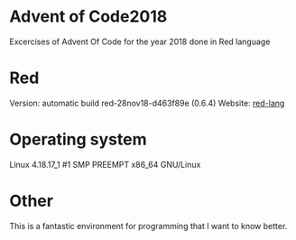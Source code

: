 # Advent of Code2018
Excercises of Advent Of Code for the year 2018 done in Red language

# Red
Version: automatic build red-28nov18-d463f89e (0.6.4)
Website: [red-lang](https://www.red-lang.org)

# Operating system
Linux 4.18.17_1 #1 SMP PREEMPT x86_64 GNU/Linux

# Other
This is a fantastic environment for programming that I want to know better.
